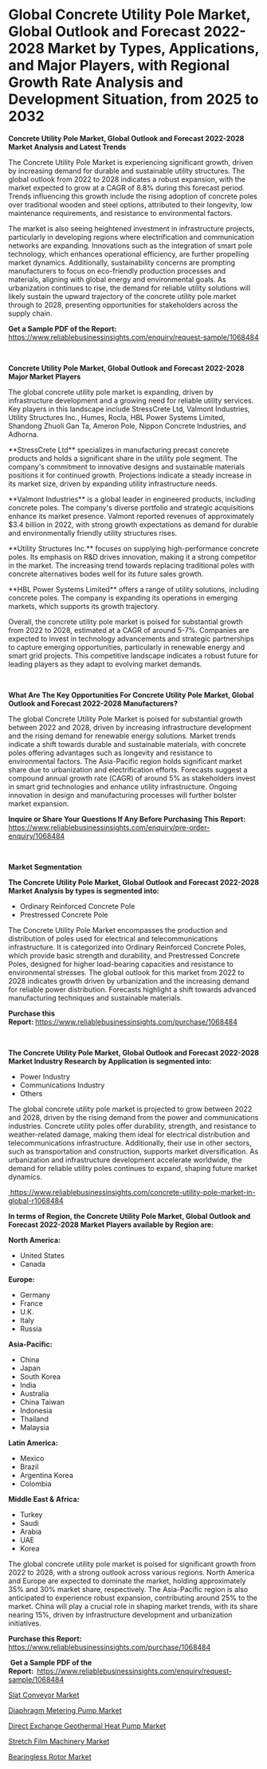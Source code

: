 <p><h1>Global Concrete Utility Pole Market, Global Outlook and Forecast 2022-2028 Market by Types, Applications, and Major Players, with Regional Growth Rate Analysis and Development Situation, from 2025 to 2032</h1></p><p><strong>Concrete Utility Pole Market, Global Outlook and Forecast 2022-2028 Market Analysis and Latest Trends</strong></p>
<p><p>The Concrete Utility Pole Market is experiencing significant growth, driven by increasing demand for durable and sustainable utility structures. The global outlook from 2022 to 2028 indicates a robust expansion, with the market expected to grow at a CAGR of 8.8% during this forecast period. Trends influencing this growth include the rising adoption of concrete poles over traditional wooden and steel options, attributed to their longevity, low maintenance requirements, and resistance to environmental factors.</p><p>The market is also seeing heightened investment in infrastructure projects, particularly in developing regions where electrification and communication networks are expanding. Innovations such as the integration of smart pole technology, which enhances operational efficiency, are further propelling market dynamics. Additionally, sustainability concerns are prompting manufacturers to focus on eco-friendly production processes and materials, aligning with global energy and environmental goals. As urbanization continues to rise, the demand for reliable utility solutions will likely sustain the upward trajectory of the concrete utility pole market through to 2028, presenting opportunities for stakeholders across the supply chain.</p></p>
<p><strong>Get a Sample PDF of the Report:&nbsp;</strong> <a href="https://www.reliablebusinessinsights.com/enquiry/request-sample/1068484?utm_campaign=3571&utm_medium=2&utm_source=Github&utm_content=ia&utm_term=21032025&utm_id=concrete-utility-pole-market-global-outlook-and-forecast-2022-2028">https://www.reliablebusinessinsights.com/enquiry/request-sample/1068484</a></p>
<p>&nbsp;</p>
<p><strong>Concrete Utility Pole Market, Global Outlook and Forecast 2022-2028 Major Market Players</strong></p>
<p><p>The global concrete utility pole market is expanding, driven by infrastructure development and a growing need for reliable utility services. Key players in this landscape include StressCrete Ltd, Valmont Industries, Utility Structures Inc., Humes, Rocla, HBL Power Systems Limited, Shandong Zhuoli Gan Ta, Ameron Pole, Nippon Concrete Industries, and Adhorna.</p><p>**StressCrete Ltd** specializes in manufacturing precast concrete products and holds a significant share in the utility pole segment. The company's commitment to innovative designs and sustainable materials positions it for continued growth. Projections indicate a steady increase in its market size, driven by expanding utility infrastructure needs.</p><p>**Valmont Industries** is a global leader in engineered products, including concrete poles. The company's diverse portfolio and strategic acquisitions enhance its market presence. Valmont reported revenues of approximately $3.4 billion in 2022, with strong growth expectations as demand for durable and environmentally friendly utility structures rises.</p><p>**Utility Structures Inc.** focuses on supplying high-performance concrete poles. Its emphasis on R&D drives innovation, making it a strong competitor in the market. The increasing trend towards replacing traditional poles with concrete alternatives bodes well for its future sales growth.</p><p>**HBL Power Systems Limited** offers a range of utility solutions, including concrete poles. The company is expanding its operations in emerging markets, which supports its growth trajectory. </p><p>Overall, the concrete utility pole market is poised for substantial growth from 2022 to 2028, estimated at a CAGR of around 5-7%. Companies are expected to invest in technology advancements and strategic partnerships to capture emerging opportunities, particularly in renewable energy and smart grid projects. This competitive landscape indicates a robust future for leading players as they adapt to evolving market demands.</p></p>
<p>&nbsp;</p>
<p><strong>What Are The Key Opportunities For Concrete Utility Pole Market, Global Outlook and Forecast 2022-2028 Manufacturers?</strong></p>
<p><p>The global Concrete Utility Pole Market is poised for substantial growth between 2022 and 2028, driven by increasing infrastructure development and the rising demand for renewable energy solutions. Market trends indicate a shift towards durable and sustainable materials, with concrete poles offering advantages such as longevity and resistance to environmental factors. The Asia-Pacific region holds significant market share due to urbanization and electrification efforts. Forecasts suggest a compound annual growth rate (CAGR) of around 5% as stakeholders invest in smart grid technologies and enhance utility infrastructure. Ongoing innovation in design and manufacturing processes will further bolster market expansion.</p></p>
<p><strong>Inquire or Share Your Questions If Any Before Purchasing This Report:</strong> <a href="https://www.reliablebusinessinsights.com/enquiry/pre-order-enquiry/1068484?utm_campaign=3571&utm_medium=2&utm_source=Github&utm_content=ia&utm_term=21032025&utm_id=concrete-utility-pole-market-global-outlook-and-forecast-2022-2028">https://www.reliablebusinessinsights.com/enquiry/pre-order-enquiry/1068484</a></p>
<p>&nbsp;</p>
<p><strong>Market Segmentation</strong></p>
<p><strong>The Concrete Utility Pole Market, Global Outlook and Forecast 2022-2028 Market Analysis by types is segmented into:</strong></p>
<p><ul><li>Ordinary Reinforced Concrete Pole</li><li>Prestressed Concrete Pole</li></ul></p>
<p><p>The Concrete Utility Pole Market encompasses the production and distribution of poles used for electrical and telecommunications infrastructure. It is categorized into Ordinary Reinforced Concrete Poles, which provide basic strength and durability, and Prestressed Concrete Poles, designed for higher load-bearing capacities and resistance to environmental stresses. The global outlook for this market from 2022 to 2028 indicates growth driven by urbanization and the increasing demand for reliable power distribution. Forecasts highlight a shift towards advanced manufacturing techniques and sustainable materials.</p></p>
<p><strong>Purchase this Report:&nbsp;</strong><a href="https://www.reliablebusinessinsights.com/purchase/1068484?utm_campaign=3571&utm_medium=2&utm_source=Github&utm_content=ia&utm_term=21032025&utm_id=concrete-utility-pole-market-global-outlook-and-forecast-2022-2028">https://www.reliablebusinessinsights.com/purchase/1068484</a></p>
<p>&nbsp;</p>
<p><strong>The Concrete Utility Pole Market, Global Outlook and Forecast 2022-2028 Market Industry Research by Application is segmented into:</strong></p>
<p><ul><li>Power Industry</li><li>Communications Industry</li><li>Others</li></ul></p>
<p><p>The global concrete utility pole market is projected to grow between 2022 and 2028, driven by the rising demand from the power and communications industries. Concrete utility poles offer durability, strength, and resistance to weather-related damage, making them ideal for electrical distribution and telecommunications infrastructure. Additionally, their use in other sectors, such as transportation and construction, supports market diversification. As urbanization and infrastructure development accelerate worldwide, the demand for reliable utility poles continues to expand, shaping future market dynamics.</p></p>
<p><a href="https://www.reliablebusinessinsights.com/concrete-utility-pole-market-in-global-r1068484?utm_campaign=3571&utm_medium=2&utm_source=Github&utm_content=ia&utm_term=21032025&utm_id=concrete-utility-pole-market-global-outlook-and-forecast-2022-2028">&nbsp;https://www.reliablebusinessinsights.com/concrete-utility-pole-market-in-global-r1068484</a></p>
<p><strong>In terms of Region, the Concrete Utility Pole Market, Global Outlook and Forecast 2022-2028 Market Players available by Region are:</strong></p>
<p>
    <p> <strong> North America: </strong>
        <ul>
            <li>United States</li>
            <li>Canada</li>
        </ul>
        </p> 
    <p> <strong> Europe: </strong>
        <ul>
            <li>Germany</li>
            <li>France</li>
            <li>U.K.</li>
            <li>Italy</li>
            <li>Russia</li>
        </ul>
        </p> 
    <p> <strong> Asia-Pacific: </strong>
        <ul>
            <li>China</li>
            <li>Japan</li>
            <li>South Korea</li>
            <li>India</li>
            <li>Australia</li>
            <li>China Taiwan</li>
            <li>Indonesia</li>
            <li>Thailand</li>
            <li>Malaysia</li>
        </ul>
        </p> 
    <p> <strong> Latin America: </strong>
        <ul>
            <li>Mexico</li>
            <li>Brazil</li>
            <li>Argentina Korea</li>
            <li>Colombia</li>
        </ul>
        </p> 
    <p> <strong> Middle East & Africa: </strong>
        <ul>
            <li>Turkey</li>
            <li>Saudi</li>
            <li>Arabia</li>
            <li>UAE</li>
            <li>Korea</li>
        </ul>
    </p>
    </p>
<p><p>The global concrete utility pole market is poised for significant growth from 2022 to 2028, with a strong outlook across various regions. North America and Europe are expected to dominate the market, holding approximately 35% and 30% market share, respectively. The Asia-Pacific region is also anticipated to experience robust expansion, contributing around 25% to the market. China will play a crucial role in shaping market trends, with its share nearing 15%, driven by infrastructure development and urbanization initiatives.</p></p>
<p><strong>Purchase this Report: </strong><a href="https://www.reliablebusinessinsights.com/purchase/1068484?utm_campaign=3571&utm_medium=2&utm_source=Github&utm_content=ia&utm_term=21032025&utm_id=concrete-utility-pole-market-global-outlook-and-forecast-2022-2028">https://www.reliablebusinessinsights.com/purchase/1068484</a></p>
<p>&nbsp;<strong>Get a Sample PDF of the Report:&nbsp;&nbsp;</strong><a href="https://www.reliablebusinessinsights.com/enquiry/request-sample/1068484?utm_campaign=3571&utm_medium=2&utm_source=Github&utm_content=ia&utm_term=21032025&utm_id=concrete-utility-pole-market-global-outlook-and-forecast-2022-2028">https://www.reliablebusinessinsights.com/enquiry/request-sample/1068484</a></p>
<p><strong></strong></p>
<p><p><a href="https://www.linkedin.com/pulse/slat-conveyor-market-report-exploring-growth-trends-revenue-dwzhe?utm_campaign=3571&utm_medium=2&utm_source=Github&utm_content=ia&utm_term=21032025&utm_id=concrete-utility-pole-market-global-outlook-and-forecast-2022-2028">Slat Conveyor Market</a></p><p><a href="https://www.linkedin.com/pulse/diaphragm-metering-pump-market-key-players-growth-trends-cagr-g3f9e?utm_campaign=3571&utm_medium=2&utm_source=Github&utm_content=ia&utm_term=21032025&utm_id=concrete-utility-pole-market-global-outlook-and-forecast-2022-2028">Diaphragm Metering Pump Market</a></p><p><a href="https://www.linkedin.com/pulse/extensive-analysis-direct-exchange-geothermal-heat-pump-8htee?utm_campaign=3571&utm_medium=2&utm_source=Github&utm_content=ia&utm_term=21032025&utm_id=concrete-utility-pole-market-global-outlook-and-forecast-2022-2028">Direct Exchange Geothermal Heat Pump Market</a></p><p><a href="https://www.linkedin.com/pulse/stretch-film-machinery-market-expansion-forecast-95-cagr-swboe?utm_campaign=3571&utm_medium=2&utm_source=Github&utm_content=ia&utm_term=21032025&utm_id=concrete-utility-pole-market-global-outlook-and-forecast-2022-2028">Stretch Film Machinery Market</a></p><p><a href="https://www.linkedin.com/pulse/bearingless-rotor-market-size-analysis-growing-95-cagr-vomme?utm_campaign=3571&utm_medium=2&utm_source=Github&utm_content=ia&utm_term=21032025&utm_id=concrete-utility-pole-market-global-outlook-and-forecast-2022-2028">Bearingless Rotor Market</a></p></p>